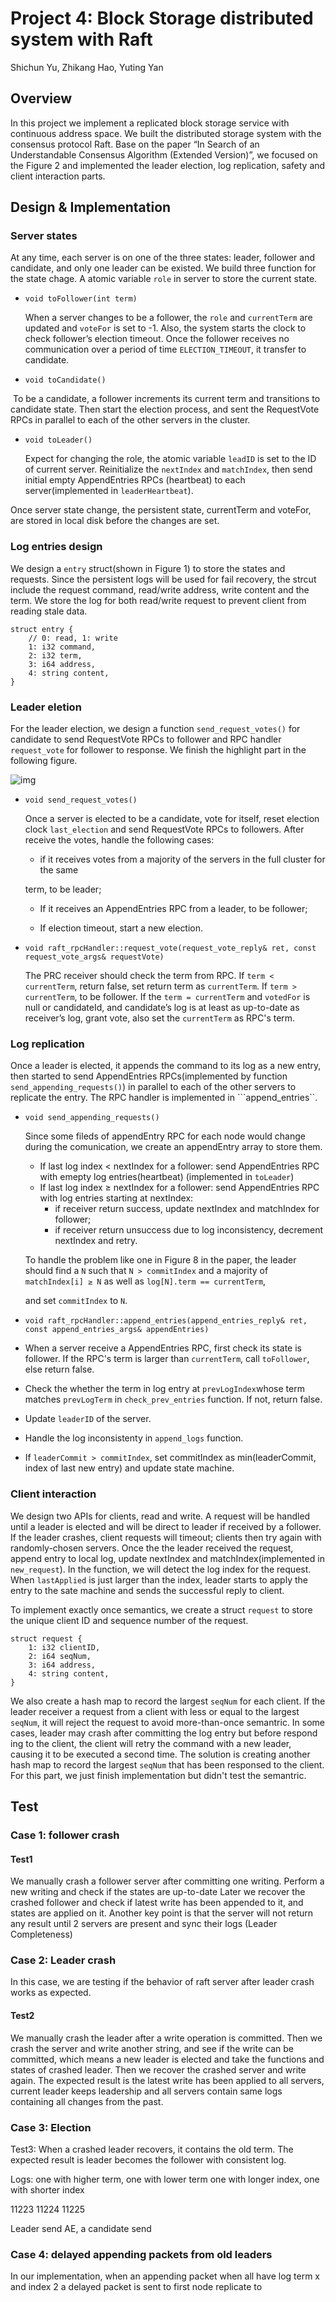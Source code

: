 # Project 4:  Block Storage distributed system with Raft

Shichun Yu, Zhikang Hao, Yuting Yan

## Overview

In this project we implement a replicated block storage service with continuous address space. We built the distributed storage system with the consensus protocol Raft. Base on the paper “In Search of an Understandable Consensus Algorithm (Extended Version)”, we focused on the Figure 2 and implemented the leader election, log replication, safety and client interaction parts.

## Design & Implementation

### Server states

At any time, each server is on one of the three states: leader, follower and candidate, and only one leader can be existed. We build three function for the state chage. A atomic variable ```role``` in server to store the current state.

* ```void toFollower(int term)```

  When a server changes to be a follower, the ```role``` and ```currentTerm``` are updated and ```voteFor``` is set to -1. Also, the system starts the clock to check follower’s election timeout. Once the  follower receives no communication over a period of time ```ELECTION_TIMEOUT```, it transfer to candidate.

* ```void toCandidate()```

​	To be a candidate, a follower increments its current term and transitions to candidate state. Then 	start the election process, and sent the RequestVote RPCs in parallel to each of the other servers 	in the cluster.

* ```void toLeader()```

  Expect for changing the role, the atomic variable ```leadID``` is set to the ID of current server. Reinitialize the ```nextIndex``` and ```matchIndex```, then send initial empty AppendEntries RPCs  (heartbeat) to each server(implemented in ```leaderHeartbeat```).

Once server state change, the persistent state, currentTerm and voteFor, are stored in local disk before the changes are set.

### Log entries design

We design a ```entry``` struct(shown in Figure 1) to store the states and requests. Since the persistent logs will be used for fail recovery, the strcut include the request command, read/write address, write content and the term. We store the log for both read/write request to prevent client from reading stale data.

```
struct entry {
    // 0: read, 1: write
    1: i32 command,
    2: i32 term,   
    3: i64 address,
    4: string content,
}
```

### Leader eletion

For the leader election, we design a function ```send_request_votes()``` for candidate to send RequestVote RPCs to follower and RPC handler ```request_vote``` for follower to response. We finish the highlight part in the following figure.

![img](https://lh5.googleusercontent.com/K0_Oqn8kYfUZuQUImatuHznJ2XCA6ldCTLuW-iowmtMJaTAU8pHUONWi4olsC-waKDFKhDma2CfJiKdfzGxjNp0c65_KnboG8sqmYbn5_Z728zkGL-eslPNIyaePll2SFODQOTnI9lDB0Q0zEQ)

* ```void send_request_votes()```

  Once a server is elected to be a candidate, vote for itself, reset election clock ```last_election``` and send RequestVote RPCs to followers. After receive the votes, handle the following cases:

    *  if it receives votes from a majority of the servers in the full cluster for the same

  term, to be leader;

    *  If it receives an AppendEntries RPC from a leader, to be follower;

    * If election timeout, start a new election.


* ```void raft_rpcHandler::request_vote(request_vote_reply& ret, const request_vote_args& requestVote)```

  The PRC receiver should check the term from RPC. If ```term < currentTerm```, return false, set return term as ```currentTerm```. If ```term > currentTerm```, to be follower. If the ```term = currentTerm``` and ```votedFor``` is null or candidateId, and candidate’s log is at least as up-to-date as receiver’s log, grant vote, also set the  ```currentTerm``` as RPC's term.

### Log replication

Once a leader is elected, it appends the command to its log as a new entry, then started to send AppendEntries RPCs(implemented by function ```send_appending_requests()```) in parallel to each of the other servers to replicate the entry. The RPC handler is implemented in ```append_entries``.

* ```void send_appending_requests()```

  Since some fileds of appendEntry RPC for each node would change during the comunication, we create an appendEntry array to store them.

    * If last log index < nextIndex for a follower: send AppendEntries RPC with emepty log entries(heartbeat) (implemented in ```toLeader```)
    * If last log index ≥ nextIndex for a follower: send AppendEntries RPC with log entries starting at nextIndex:
        * if receiver return success, update nextIndex and matchIndex for follower;
        * if receiver return unsuccess due to log inconsistency, decrement nextIndex and retry.

  To handle the problem like one in Figure 8 in the paper,  the leader should find a `N` such that `N > commitIndex`  and a majority of `matchIndex[i] ≥ N` as well as `log[N].term == currentTerm`,

  and set `commitIndex` to `N`.

*  ```void raft_rpcHandler::append_entries(append_entries_reply& ret, const append_entries_args& appendEntries) ```

* When a server receive a AppendEntries RPC, first check its state is follower. If the RPC's term is larger than ```currentTerm```, call ```toFollower```, else return false.
* Check the  whether the  term in log entry at ```prevLogIndex```whose term matches ```prevLogTerm``` in ```check_prev_entries``` function. If not, return false.
* Update ```leaderID``` of the server.
* Handle the log inconsistenty in ```append_logs``` function.
* If ```leaderCommit > commitIndex```, set commitIndex  as min(leaderCommit, index of last new entry) and update state machine.



### Client interaction

We design two APIs for clients, read and write. A request will be handled until a leader is elected and will be direct to leader if received by a follower. If the leader crashes, client requests will timeout; clients then try again with randomly-chosen servers. Once the the leader received the request, append entry to local log, update nextIndex and matchIndex(implemented in `new_request`). In the function, we will detect the log index for the request. When `lastApplied` is just larger than the index, leader starts to apply the entry to the sate machine and sends the successful reply to client.

To implement exactly once semantics, we create a struct `request` to store the unique client ID and sequence number of the request.

```
struct request {
    1: i32 clientID,
    2: i64 seqNum,
    3: i64 address,
    4: string content,
}
```

We also create a hash map to record the largest `seqNum` for each client. If the leader receiver a request from a client with less or equal to the largest `seqNum`, it will reject the request to avoid more-than-once semantric. In some cases, leader may crash after committing the log entry but before respond ing to the client, the client will retry the command with a new leader, causing it to be executed a second time. The solution is creating another hash map to record the largest `seqNum`  that has been responsed to the client. For this part, we just finish implementation but didn't test the semantric.


## Test

### Case 1: follower crash
#### Test1
We manually crash a follower server after committing one writing. Perform a new writing and check if the states are up-to-date
Later we recover the crashed follower and check if latest write has been appended to it, and states are applied on it. 
Another key point is that the server will not return any result until 2 servers are present and sync their logs
(Leader Completeness)

### Case 2: Leader crash
In this case, we are testing if the behavior of raft server after leader crash works as expected.
#### Test2
We manually crash the leader after a write operation is committed. 
Then we crash the server and write another string, and see if the write can be committed, which means a new leader is elected
and take the functions and states of crashed leader. 
Then we recover the crashed server and write again. The expected result is the latest write has been applied to all servers, 
current leader keeps leadership and all servers contain same logs containing all changes from the past.

### Case 3: Election
Test3:
When a crashed leader recovers, it contains the old term.
The expected result is leader becomes the follower with consistent log.

Logs:
one with higher term, one with lower term
one with longer index, one with shorter index

11223
11224
11225

Leader send AE, a candidate send 

### Case 4: delayed appending packets from old leaders
In our implementation, when an appending packet
when all have log term x and index 2
a delayed packet is sent to first node replicate to


​



​	